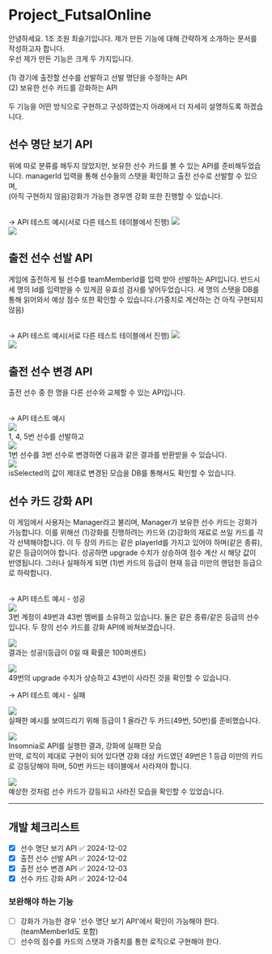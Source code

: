 # Project_FutsalOnline
안녕하세요. 1조 조원 최슬기입니다. 제가 만든 기능에 대해 간략하게 소개하는 문서를 작성하고자 합니다.</br>
우선 제가 만든 기능은 크게 두 가지입니다.</br></br>
(1) 경기에 출전할 선수를 선발하고 선발 명단을 수정하는 API</br>
(2) 보유한 선수 카드를 강화하는 API</br></br>
두 기능을 어떤 방식으로 구현하고 구성하였는지 아래에서 더 자세히 설명하도록 하겠습니다.</br>

## 선수 명단 보기 API
위에 따로 분류를 해두지 않았지만, 보유한 선수 카드를 볼 수 있는 API를 준비해두었습니다. managerId 입력을 통해 선수들의 스탯을 확인하고 출전 선수로 선발할 수 있으며,</br>
(아직 구현하지 않음)강화가 가능한 경우엔 강화 또한 진행할 수 있습니다.</br></br>

→ API 테스트 예시(서로 다른 테스트 테이블에서 진행)
![](attachment/966dce4f3fc4195dcdfe96995d74d301.png)</br>
![](attachment/f2b40649e081b7320bfe9c8537d88af1.png)</br>

## 출전 선수 선발 API
게임에 출전하게 될 선수를 teamMemberId를 입력 받아 선발하는 API입니다. 반드시 세 명의 Id를 입력받을 수 있게끔 유효성 검사를 넣어두었습니다. 세 명의 스탯을 DB를 통해 읽어와서 예상 점수 또한 확인할 수 있습니다.(가중치로 계산하는 건 아직 구현되지 않음)</br></br>

→ API 테스트 예시(서로 다른 테스트 테이블에서 진행)
![](attachment/376ff047843bb27ef64f444157dd7c4b.png)</br>
![](attachment/738f274af3fb13fb08c469a17f6de6fb.png)</br>

## 출전 선수 변경 API
출전 선수 중 한 명을 다른 선수와 교체할 수 있는 API입니다.</br></br>

→ API 테스트 예시</br>
![](attachment/22a65d3c997e8cfac133febb9c6b78cf.png)</br>
1, 4, 5번 선수를 선발하고</br>
![](attachment/b6820ac2e735fb0b361154d32af4658f.png)</br>
1번 선수를 3번 선수로 변경하면 다음과 같은 결과를 반환받을 수 있습니다.</br>
![](attachment/f57bfec6ab0d5762d0389d4f51912bdc.png)</br>
isSelected의 값이 제대로 변경된 모습을 DB를 통해서도 확인할 수 있습니다.

## 선수 카드 강화 API
이 게임에서 사용자는 Manager라고 불리며, Manager가 보유한 선수 카드는 강화가 가능합니다. 이를 위해선 (1)강화를 진행하려는 카드와 (2)강화의 재료로 쓰일 카드를 각각 선택해야합니다. 이 두 장의 카드는 같은 playerId를 가지고 있어야 하며(같은 종류), 같은 등급이어야 합니다. 성공하면 upgrade 수치가 상승하여 점수 계산 시 해당 값이 반영됩니다. 그러나 실패하게 되면 (1)번 카드의 등급이 현재 등급 미만의 랜덤한 등급으로 하락합니다.</br></br>

→ API 테스트 예시 - 성공</br>
![](attachment/1ec29a645ee76befe55cc6224cc2109e.png)</br>
3번 계정이 49번과 43번 멤버를 소유하고 있습니다. 둘은 같은 종류/같은 등급의 선수입니다. 두 장의 선수 카드를 강화 API에 바쳐보겠습니다.</br>

![](attachment/82aaf59f973878610763db074279c8a5.png)</br>
결과는 성공!(등급이 0일 때 확률은 100퍼센트)</br>

![](attachment/1c158aba3e9643253fccd219516a3f14.png)</br>
49번의 upgrade 수치가 상승하고 43번이 사라진 것을 확인할 수 있습니다.

→ API 테스트 예시 - 실패</br>

![](attachment/Pasted%20image%2020241204123529.png)</br>
실패한 예시를 보여드리기 위해 등급이 1 올라간 두 카드(49번, 50번)를 준비했습니다.</br>

![](attachment/Pasted%20image%2020241204123552.png)</br>
Insomnia로 API를 실행한 결과, 강화에 실패한 모습</br>
만약, 로직이 제대로 구현이 되어 있다면 강화 대상 카드였던 49번은 1 등급 미만의 카드로 강등당해야 하며, 50번 카드는 테이블에서 사라져야 합니다.</br>

![](attachment/Pasted%20image%2020241204123822.png)</br>
예상한 것처럼 선수 카드가 강등되고 사라진 모습을 확인할 수 있었습니다.</br>

---

## 개발 체크리스트
- [x] 선수 명단 보기 API ✅ 2024-12-02
- [x] 출전 선수 선발 API ✅ 2024-12-02
- [x] 출전 선수 변경 API ✅ 2024-12-03
- [x] 선수 카드 강화 API ✅ 2024-12-04

### 보완해야 하는 기능
- [ ] 강화가 가능한 경우 '선수 명단 보기 API'에서 확인이 가능해야 한다.(teamMemberId도 포함)
- [ ] 선수의 점수를 카드의 스탯과 가중치를 통한 로직으로 구현해야 한다.